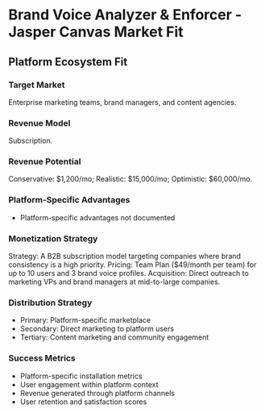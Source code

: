 # Brand Voice Analyzer & Enforcer - Jasper Canvas Market Fit

## Platform Ecosystem Fit

### Target Market
Enterprise marketing teams, brand managers, and content agencies.

### Revenue Model
Subscription.

### Revenue Potential
Conservative: $1,200/mo; Realistic: $15,000/mo; Optimistic: $60,000/mo.

### Platform-Specific Advantages
- Platform-specific advantages not documented

### Monetization Strategy
Strategy: A B2B subscription model targeting companies where brand consistency is a high priority. Pricing: Team Plan ($49/month per team) for up to 10 users and 3 brand voice profiles. Acquisition: Direct outreach to marketing VPs and brand managers at mid-to-large companies.

### Distribution Strategy
- Primary: Platform-specific marketplace
- Secondary: Direct marketing to platform users
- Tertiary: Content marketing and community engagement

### Success Metrics
- Platform-specific installation metrics
- User engagement within platform context
- Revenue generated through platform channels
- User retention and satisfaction scores

